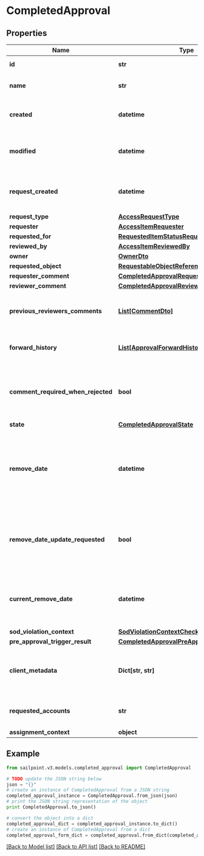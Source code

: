 # CompletedApproval


## Properties

Name | Type | Description | Notes
------------ | ------------- | ------------- | -------------
**id** | **str** | The approval id. | [optional] 
**name** | **str** | The name of the approval. | [optional] 
**created** | **datetime** | When the approval was created. | [optional] 
**modified** | **datetime** | When the approval was modified last time. | [optional] 
**request_created** | **datetime** | When the access-request was created. | [optional] 
**request_type** | [**AccessRequestType**](AccessRequestType.md) |  | [optional] 
**requester** | [**AccessItemRequester**](AccessItemRequester.md) |  | [optional] 
**requested_for** | [**RequestedItemStatusRequestedFor**](RequestedItemStatusRequestedFor.md) |  | [optional] 
**reviewed_by** | [**AccessItemReviewedBy**](AccessItemReviewedBy.md) |  | [optional] 
**owner** | [**OwnerDto**](OwnerDto.md) |  | [optional] 
**requested_object** | [**RequestableObjectReference**](RequestableObjectReference.md) |  | [optional] 
**requester_comment** | [**CompletedApprovalRequesterComment**](CompletedApprovalRequesterComment.md) |  | [optional] 
**reviewer_comment** | [**CompletedApprovalReviewerComment**](CompletedApprovalReviewerComment.md) |  | [optional] 
**previous_reviewers_comments** | [**List[CommentDto]**](CommentDto.md) | The history of the previous reviewers comments. | [optional] 
**forward_history** | [**List[ApprovalForwardHistory]**](ApprovalForwardHistory.md) | The history of approval forward action. | [optional] 
**comment_required_when_rejected** | **bool** | When true the rejector has to provide comments when rejecting | [optional] [default to False]
**state** | [**CompletedApprovalState**](CompletedApprovalState.md) |  | [optional] 
**remove_date** | **datetime** | The date the role or access profile or entitlement is no longer assigned to the specified identity. | [optional] 
**remove_date_update_requested** | **bool** | If true, then the request was to change the remove date or sunset date. | [optional] [default to False]
**current_remove_date** | **datetime** | The remove date or sunset date that was assigned at the time of the request. | [optional] 
**sod_violation_context** | [**SodViolationContextCheckCompleted**](SodViolationContextCheckCompleted.md) |  | [optional] 
**pre_approval_trigger_result** | [**CompletedApprovalPreApprovalTriggerResult**](CompletedApprovalPreApprovalTriggerResult.md) |  | [optional] 
**client_metadata** | **Dict[str, str]** | Arbitrary key-value pairs provided during the request. | [optional] 
**requested_accounts** | **str** | Information about the requested accounts | [optional] 
**assignment_context** | **object** |  | [optional] 

## Example

```python
from sailpoint.v3.models.completed_approval import CompletedApproval

# TODO update the JSON string below
json = "{}"
# create an instance of CompletedApproval from a JSON string
completed_approval_instance = CompletedApproval.from_json(json)
# print the JSON string representation of the object
print CompletedApproval.to_json()

# convert the object into a dict
completed_approval_dict = completed_approval_instance.to_dict()
# create an instance of CompletedApproval from a dict
completed_approval_form_dict = completed_approval.from_dict(completed_approval_dict)
```
[[Back to Model list]](../README.md#documentation-for-models) [[Back to API list]](../README.md#documentation-for-api-endpoints) [[Back to README]](../README.md)


